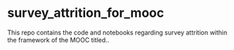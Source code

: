 # survey_attrition_for_mooc
This repo contains the code and notebooks regarding survey attrition within the framework of the MOOC titled..
